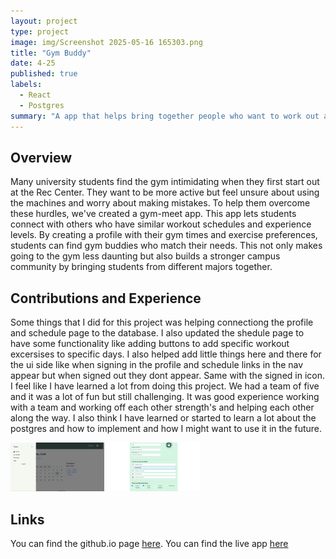 ```yaml
---
layout: project
type: project
image: img/Screenshot 2025-05-16 165303.png
title: "Gym Buddy"
date: 4-25
published: true
labels:
  - React
  - Postgres
summary: "A app that helps bring together people who want to work out at Uh and the rec center."
---
```


## Overview
Many university students find the gym intimidating when they first start out at the Rec Center. They want to be more active but feel unsure about using the machines and worry about making mistakes. To help them overcome these hurdles, we've created a gym-meet app. This app lets students connect with others who have similar workout schedules and experience levels. By creating a profile with their gym times and exercise preferences, students can find gym buddies who match their needs. This not only makes going to the gym less daunting but also builds a stronger campus community by bringing students from different majors together. 

## Contributions and Experience
Some things that I did for this project was helping connectiong the profile and schedule page to the database. I also updated the shedule page to have some functionality like adding buttons to add specific workout excersises to specific days. I also helped add little things here and there for the ui side like when signing in the profile and schedule links in the nav appear but when signed out they dont appear. Same with the signed in icon. I feel like I have learned a lot from doing this project. We had a team of five and it was a lot of fun but still challenging. It was good experience working with a team and working off each other strength's and helping each other along the way. I also think I have learned or started to learn a lot about the postgres and how to implement and how I might want to use it in the future.

<img width="150px" class="rounded float-start pe-4" src="../img/Screenshot 2025-05-16 163830.png">

<img width="150px" class="rounded float-start pe-4" src="../img/Screenshot 2025-05-16 163804.png">

## Links
You can find the github.io page [here](https://github.com/gym-meet/gym-meet.github.io).
You can find the live app [here](https://gym-buddy-five.vercel.app/)
